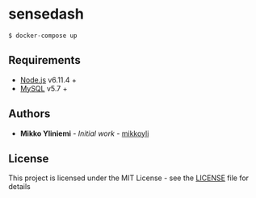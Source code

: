 # sensedash

```console
$ docker-compose up
```

## Requirements

* [Node.js](https://nodejs.org/en/) v6.11.4 +
* [MySQL](https://www.mysql.com/) v5.7 +

## Authors

* **Mikko Yliniemi** - *Initial work* - [mikkoyli](https://github.com/mikkoyli)

## License

This project is licensed under the MIT License - see the [LICENSE](LICENSE) file for details

